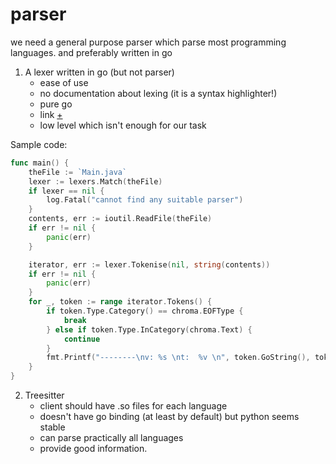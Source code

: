 # parser
we need a general purpose parser which parse most programming languages. 
and preferably written in go


1. A lexer written in go (but not parser)
   + ease of use
   + no documentation about lexing (it is a syntax highlighter!)
   + pure go
   + link [+](https://github.com/alecthomas/chroma)
   + low level which isn't enough for our task

Sample code:
```go
func main() {
	theFile := `Main.java`
	lexer := lexers.Match(theFile)
	if lexer == nil {
		log.Fatal("cannot find any suitable parser")
	}
	contents, err := ioutil.ReadFile(theFile)
	if err != nil {
		panic(err)
	}

	iterator, err := lexer.Tokenise(nil, string(contents))
	if err != nil {
		panic(err)
	}
	for _, token := range iterator.Tokens() {
		if token.Type.Category() == chroma.EOFType {
			break
		} else if token.Type.InCategory(chroma.Text) {
			continue
		}
		fmt.Printf("--------\nv: %s \nt:  %v \n", token.GoString(), token)
	}
}

```


2. Treesitter
   + client should have .so files for each language
   + doesn't have go binding (at least by default) but python seems stable
   + can parse practically all languages
   + provide good information.
